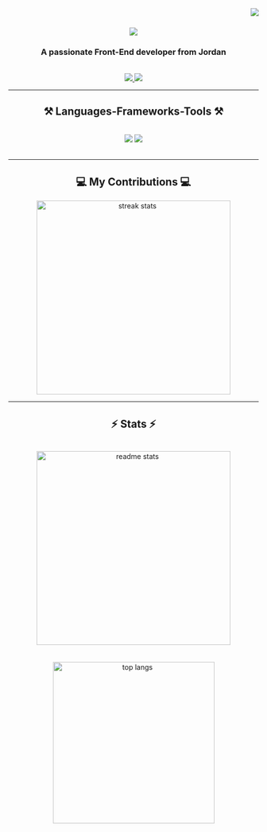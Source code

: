 <img align="right" src="https://visitor-badge.laobi.icu/badge?page_id=diabalsadi.diabalsadi" />

<h1 align="center">
    <img src="https://readme-typing-svg.herokuapp.com/?font=Righteous&size=35&center=true&vCenter=true&width=500&height=70&duration=4000&lines=Hi+There!+%F0%9F%91%8B;+I%27m+Diab%20Alsadi!;" />
</h1>

<h3 align="center">A passionate Front-End developer from Jordan</h3>

<br/>
 
<div align="center"> 
  <a href="mailto:diab.sadi98@gmail.com">
    <img src="https://img.shields.io/badge/Gmail-333333?style=for-the-badge&logo=gmail&logoColor=red" />
  </a>
  <a href="https://www.linkedin.com/in/diab-al-sadi/" target="_blank">
    <img src="https://img.shields.io/badge/LinkedIn-0077B5?style=for-the-badge&logo=linkedin&logoColor=white" target="_blank" />
  </a>
</div>

 <hr/>
 
<h2 align="center">⚒️ Languages-Frameworks-Tools ⚒️</h2>
<br/>
<div align="center">
    <img src="https://skillicons.dev/icons?i=react,redux,nextjs,nodejs,javascript,typescript,express,html,pug,css,sass,bootstrap,tailwind,figma" />
    <img src="https://skillicons.dev/icons?i=vue,jest,firebase,babel,mongodb,java,mysql,jenkins,docker,vscode,linux,github,git" /><br>
</div>

<br/>
<hr/>

<div align="center">
  <h2>💻 My Contributions 💻</h2>
  <img width=390 src="https://github-readme-streak-stats.herokuapp.com/?user=diabalsadi&count_private=true&theme=react&border_radius=10" alt="streak stats"/>
</div>

<hr/>

<h2 align="center">⚡ Stats ⚡</h2>
<br>
<div align=center>
  <img width=390 src="https://github-readme-stats.vercel.app/api?username=diabalsadi&count_private=true&show_icons=true&theme=react&rank_icon=github&border_radius=10" alt="readme stats" />
  <br/>
  <br></br>
  <img width=325 align="center" src="https://github-readme-stats.vercel.app/api/top-langs/?username=diabalsadi&hide=HTML&langs_count=8&layout=compact&theme=react&border_radius=10&size_weight=0.5&count_weight=0.5&exclude_repo=github-readme-stats" alt="top langs" />
</div>

<br/><br/>
